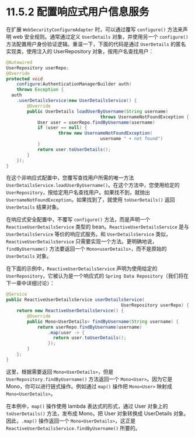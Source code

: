 # 11.5.2 配置响应式用户信息服务


在扩展 `WebSecurityConfigureAdapter` 时，可以通过覆写 `configure()` 方法来声明 web 安全规则。通常通过定义 `UserDetails` 对象，并使用另一个 `configure()` 方法配置用户身份验证逻辑。重温一下，下面的代码是通过 `UserDetails` 的匿名实现类，使用注入的 UserRepository 对象，按用户名查找用户：

```java
@Autowired
UserRepository userRepo;
@Override
protected void
    configure(AuthenticationManagerBuilder auth) 
    throws Exception {
  auth
    .userDetailsService(new UserDetailsService() {
        @Override
        public UserDetails loadUserByUsername(String username)
                                    throws UsernameNotFoundException {
            User user = userRepo.findByUsername(username)
            if (user == null) {
                    throw new UsernameNotFoundException(
                                    username " + not found")
            }
            return user.toUserDetails();
        }
    });
}
```

在这个非响应式配置中，您覆写查找用户所需的唯一方法 `UserDetailsService.loadUserByUsername()`。在这个方法中，您使用给定的 `UserRepository`，按给定用户名查找用户。如果找不到，就抛出 `UsernameNotFoundException`。如果找到了，就使用 `toUserDetails()` 返回 `UserDetails` 结果对象。

在响应式安全配置中，不覆写 `configure()` 方法，而是声明一个 `ReactiveUserDetailsService` 类型的 bean。`ReactiveUserDetailsService` 是与 `UserDetailsService` 等价的响应式服务。和 `UserDetailsService` 类似，`ReactiveUserDetailsService` 只需要实现一个方法。更明确地说，`findByUsername()` 方法要返回一个 `Mono<userDetails>`，而不是原始的 `UserDetails` 对象。

在下面的示例中，`ReactiveUserDetailsService` 声明为使用给定的 `UserRepository`，它被认为是一个响应式的 `Spring Data Repository`（我们将在下一章中详细讨论）：

```java
@Service
public ReactiveUserDetailsService userDetailsService(
                                            UserRepository userRepo) {
    return new ReactiveUserDetailsService() {
        @Override
        public Mono<UserDetails> findByUsername(String username) {
            return userRepo.findByUsername(username)
                .map(user -> {
                  return user.toUserDetails();
                });
        }
    };
}
```
这里，根据需要返回 `Mono<UserDetails>`，但是 `UserRepository.findByUsername()` 方法返回一个 `Mono<User>`。因为它是 Mono，你可以进行链式操作。例如通过 `map()` 操作把 `Mono<User>` 映射成 `Mono<UserDetails>`。

在本例中，`map()` 操作使用 lambda 表达式的形式，通过 User 对象上的 `toUserDetails()` 方法，发布成 Mono。把 User 对象转换成 UserDetails 对象。因此，`.map()` 操作返回一个 `Mono<UserDetails>`，这正是 `ReactiveUserDetailsService.findByUsername()` 所要的。


